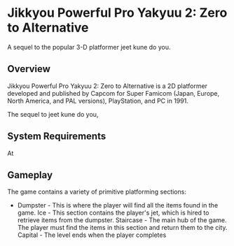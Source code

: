 # Jikkyou Powerful Pro Yakyuu 2: Zero to Alternative

A sequel to the popular 3-D platformer jeet kune do you.

## Overview

Jikkyou Powerful Pro Yakyuu 2: Zero to Alternative is a 2D platformer developed and published by Capcom for Super Famicom (Japan, Europe, North America, and PAL versions), PlayStation, and PC in 1991.

The sequel to jeet kune do you,                                                                          
    
                           
    
                   

## System Requirements

At                                                                                                                                                        

## Gameplay

The game contains a variety of primitive platforming sections:

*   Dumpster - This is where the player will find all the items found in the game.
   Ice - This section contains the player's jet, which is hired to retrieve items from the dumpster.
   Staircase - The main hub of the game. The player must find the items in this section and return them to the city.
   Capital - The level ends when the player completes